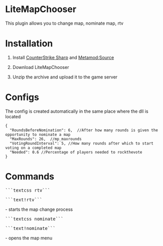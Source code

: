 # LiteMapChooser
This plugin allows you to change map, nominate map, rtv

# Installation
1. Install [CounterStrike Sharp](https://github.com/roflmuffin/CounterStrikeSharp) and [Metamod:Source](https://www.sourcemm.net/downloads.php/?branch=master)

2. Download LiteMapChooser

3. Unzip the archive and upload it to the game server

# Configs
The config is created automatically in the same place where the dll is located
```
{
  "RoundsBeforeNomination": 6,	//After how many rounds is given the opportunity to nominate a map
  "MaxRounds": 26,	//mp_maxrounds
  "VotingRoundInterval": 5,	//How many rounds after which to start voting on a completed map
  "Needed": 0.6 //Percentage of players needed to rockthevote
}
```

# Commands
<pre>```textcss_rtv```</pre><pre>```text!rtv```</pre> - starts the map change process
<pre>```textcss_nominate```</pre><pre>```text!nominate```</pre> - opens the map menu
